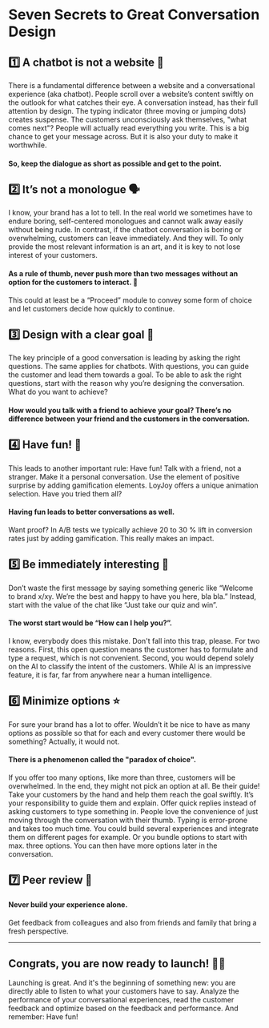 # Seven Secrets to Great Conversation Design

## 1️⃣  A chatbot is not a website  💬

There is a fundamental difference between a website and a conversational experience (aka chatbot).
People scroll over a website’s content swiftly on the outlook for what catches their eye.
A conversation instead, has their full attention by design. The typing indicator (three moving or jumping dots) creates suspense. The customers unconsciously ask themselves, "what comes next"? People will actually read everything you write. This is a big chance to get your message across. But it is also your duty to make it worthwhile.
#### So, keep the dialogue as short as possible and get to the point. 



## 2️⃣  It’s not a monologue 🗣️

I know, your brand has a lot to tell. In the real world we sometimes have to endure boring, self-centered monologues and cannot walk away easily without being rude. In contrast, if the chatbot conversation is boring or overwhelming, customers can leave immediately. And they will. To only provide the most relevant information is an art, and it is key to not lose interest of your customers. 
#### As a rule of thumb, never push more than two messages without an option for the customers to interact. 👋
This could at least be a “Proceed” module to convey some form of choice and let customers decide how quickly to continue.



## 3️⃣  Design with a clear goal 🎯

The key principle of a good conversation is leading by asking the right questions. The same applies for chatbots. With questions, you can guide the customer and lead them towards a goal. To be able to ask the right questions, start with the reason why you’re designing the conversation. What do you want to achieve? 
#### How would you talk with a friend to achieve your goal? There’s no difference between your friend and the customers in the conversation.



## 4️⃣  Have fun!‍ 🥳

This leads to another important rule: Have fun! Talk with a friend, not a stranger. Make it a personal conversation. Use the element of positive surprise by adding gamification elements. LoyJoy offers a unique animation selection. Have you tried them all? 
#### Having fun leads to better conversations as well. 
Want proof? In A/B tests we typically achieve 20 to 30 % lift in conversion rates just by adding gamification. This really makes an impact.



## 5️⃣  Be immediately interesting 🚀

Don’t waste the first message by saying something generic like “Welcome to brand x/xy. We’re the best and happy to have you here, bla bla.” Instead, start with the value of the chat like “Just take our quiz and win”. 
#### The worst start would be “How can I help you?”.
I know, everybody does this mistake. Don't fall into this trap, please. For two reasons. First, this open question means the customer has to formulate and type a request, which is not convenient. Second, you would depend solely on the AI to classify the intent of the customers. While AI is an impressive feature, it is far, far from anywhere near a human intelligence.



## 6️⃣  Minimize options ⭐

For sure your brand has a lot to offer. Wouldn’t it be nice to have as many options as possible so that for each and every customer there would be something? Actually, it would not. 
#### There is a phenomenon called the "paradox of choice". 
If you offer too many options, like more than three, customers will be overwhelmed. In the end, they might not pick an option at all. Be their guide! Take your customers by the hand and help them reach the goal swiftly. It’s your responsibility to guide them and explain. Offer quick replies instead of asking customers to type something in. People love the convenience of just moving through the conversation with their thumb. Typing is error-prone and takes too much time.
You could build several experiences and integrate them on different pages for example. Or you bundle options to start with max. three options. You can then have more options later in the conversation.


## 7️⃣  Peer review 🙌

#### Never build your experience alone. 
Get feedback from colleagues and also from friends and family that bring a fresh perspective. 

_______

## Congrats, you are now ready to launch! 🎊🎊
Launching is great. And it's the beginning of something new: you are directly able to listen to what your customers have to say. Analyze the performance of your conversational experiences, read the customer feedback and optimize based on the feedback and performance. And remember: Have fun!
